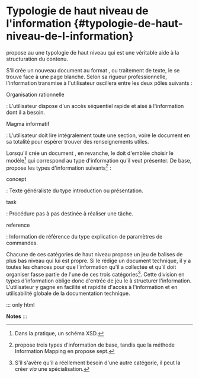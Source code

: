 # Typologie de haut niveau de l\'information {#typologie-de-haut-niveau-de-l-information}

propose au une typologie de haut niveau qui est une véritable aide à la
structuration du contenu.

S\'il crée un nouveau document au format , ou traitement de texte, le se
trouve face à une page blanche. Selon sa rigueur professionnelle,
l\'information transmise à l\'utilisateur oscillera entre les deux pôles
suivants :

Organisation rationnelle

:   L\'utilisateur dispose d\'un accès séquentiel rapide et aisé à
    l\'information dont il a besoin.

Magma informatif

:   L\'utilisateur doit lire intégralement toute une section, voire le
    document en sa totalité pour espérer trouver des renseignements
    utiles.

Lorsqu\'il crée un document , en revanche, le doit d\'emblée choisir le
modèle[^1] qui correspond au type d\'information qu\'il veut présenter.
De base, propose les types d\'information suivants[^2] :

concept

:   Texte généraliste du type introduction ou présentation.

task

:   Procédure pas à pas destinée à réaliser une tâche.

reference

:   Information de référence du type explication de paramètres de
    commandes.

Chacune de ces catégories de haut niveau propose un jeu de balises de
plus bas niveau qui lui est propre. Si le rédige un document technique,
il y a toutes les chances pour que l\'information qu\'il a collectée et
qu\'il doit organiser fasse partie de l\'une de ces trois
catégories[^3]. Cette division en types d\'information oblige donc
d\'entrée de jeu le à structurer l\'information. L\'utilisateur y gagne
en facilité et rapidité d\'accès à l\'information et en utilisabilité
globale de la documentation technique.

::: only
html

**Notes**
:::

[^1]: Dans la pratique, un schéma XSD.

[^2]: propose trois types d\'information de base, tandis que la méthode
    Information Mapping en propose sept.

[^3]: S\'il s\'avère qu\'il a réellement besoin d\'une autre catégorie,
    il peut la créer *via* une spécialisation.
